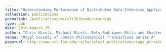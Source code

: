 ```yaml
---
title: "Understanding Performance of Distributed Data-Intensive Applications"
collection: publications
permalink: /publications/miceli2010understanding
type: pub
date: 2010-August-25
author: "Chris Miceli, Michael Miceli, Bety Rodriguez-Milla and Shantenu Jha"
venue: "Royal Society of London Philosophical Transactions Series A"
paperurl: http://www.cct.lsu.edu/~sjha/select_publications/saga_ptrsa10.pdf
---
```

